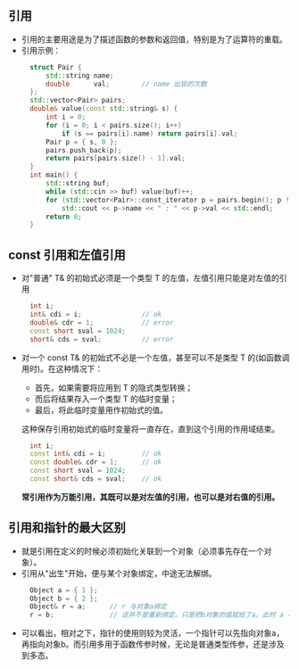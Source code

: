 
## 引用
- 引用的主要用途是为了描述函数的参数和返回值，特别是为了运算符的重载。
- 引用示例：
  ```c++
    struct Pair {
        std::string name;
        double      val;        // name 出现的次数
    };
    std::vector<Pair> pairs;
    double& value(const std::string& s) {
        int i = 0;
        for (i = 0; i < pairs.size(); i++)
            if (s == pairs[i].name) return pairs[i].val;
        Pair p = { s, 0 };
        pairs.push_back(p);
        return pairs[pairs.size() - 1].val;
    }
    int main() {
        std::string buf;
        while (std::cin >> buf) value(buf)++;
        for (std::vector<Pair>::const_iterator p = pairs.begin(); p != pairs.end(); p++)
            std::cout << p->name << " : " << p->val << std::endl;
        return 0;
    }
  ```

## const 引用和左值引用
- 对"普通" T& 的初始式必须是一个类型 T 的左值，左值引用只能是对左值的引用
  ```c++
    int i;
    int& cdi = i;               // ok
    double& cdr = 1;            // error
    const short sval = 1024;
    short& cds = sval;          // error
  ```
- 对一个 const T& 的初始式不必是一个左值，甚至可以不是类型 T 的(如函数调用时)。在这种情况下：
    + 首先，如果需要将应用到 T 的隐式类型转换；
    + 而后将结果存入一个类型 T 的临时变量；
    + 最后，将此临时变量用作初始式的值。

  这种保存引用初始式的临时变量将一直存在，直到这个引用的作用域结束。
  ```c++
    int i;
    const int& cdi = i;         // ok
    const double& cdr = 1;      // ok
    const short sval = 1024;
    const short& cds = sval;    // ok
  ```
  **常引用作为万能引用，其既可以是对左值的引用，也可以是对右值的引用。**

## 引用和指针的最大区别
- 就是引用在定义的时候必须初始化关联到一个对象（必须事先存在一个对象）。
- 引用从"出生"开始，便与某个对象绑定，中途无法解绑。
  ```c++
    Object a = { 1 };
    Object b = { 2 };
    Object& r = a;      // r 与对象a绑定
    r = b;              // 这并不是重新绑定。只是把b对象的值赋给了a。此时 a 与 b 数值上相同。
  ```
- 可以看出，相对之下，指针的使用则较为灵活，一个指针可以先指向对象a，再指向对象b。而引用多用于函数传参时候，无论是普通类型传参，还是涉及到多态。